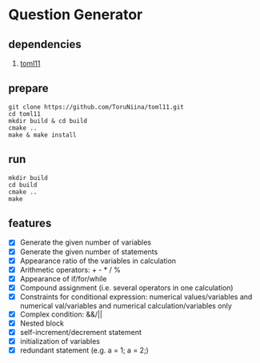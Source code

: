 # Question Generator

## dependencies
1. [toml11](https://github.com/ToruNiina/toml11)

## prepare
```
git clone https://github.com/ToruNiina/toml11.git
cd toml11
mkdir build & cd build
cmake ..
make & make install
```

## run
```
mkdir build
cd build
cmake ..
make
```

## features

- [x] Generate the given number of variables
- [x] Generate the given number of statements
- [x] Appearance ratio of the variables in calculation
- [x] Arithmetic operators: + - * / %
- [x] Appearance of if/for/while
- [x] Compound assignment (i.e. several operators in one calculation)
- [x] Constraints for conditional expression: numerical values/variables and numerical val/variables and numerical calculation/variables only
- [x] Complex condition: &&/||
- [x] Nested block
- [x] self-increment/decrement statement
- [x] initialization of variables
- [x] redundant statement (e.g. a = 1; a = 2;)